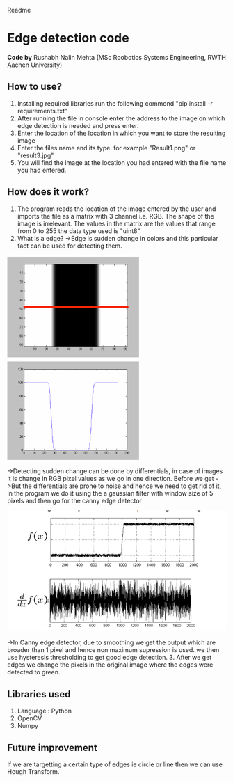 Readme

# Edge detection code
**Code by** Rushabh Nalin Mehta (MSc Roobotics Systems Engineering, RWTH Aachen University)
## How to use?
1. Installing required libraries run the following commond "pip install -r requirements.txt"      
2. After running the file in console enter the address to the image on which edge detection is needed and press enter.
3. Enter the location of the location in which you want to store the resulting image
4. Enter the files name and its type. for example "Result1.png" or "result3.jpg"
5. You will find the image at the location you had entered with the file name you had entered.

## How does it work?
1. The program reads the location of the image entered by the user and imports the file as a matrix with 3 channel i.e. RGB. The shape of the image is irrelevant. The values in the matrix are the values that range from 0 to 255 the data type used is "uint8"
2. What is a edge? 
->Edge is sudden change in colors and this particular fact can be used for detecting them. 

![edges.png](../_resources/2df90cda97844a0d927c154e535ff234.png)


->Detecting sudden change can be done by differentials, in case of images it is change in RGB pixel values as we go in one direction. Before we get 
->But the differentials are prone to noise and hence we need to get rid of it, in the program we do it using the a gaussian filter with window size of 5 pixels and then go for the canny edge detector

![noise.png](../_resources/322b1c0f1a094673ac79878cdd02f03c.png)

->In Canny edge detector, due to smoothing we get the output which are broader than 1 pixel and hence non maximum supression is used. we then use hysteresis thresholding to get good edge detection.
3. After we get edges we change the pixels in the original image where the edges were detected to green.
## Libraries used
1) Language : Python
2) OpenCV
3) Numpy
## Future improvement
If we are targetting a certain type of edges ie circle or line then we can use Hough Transform.